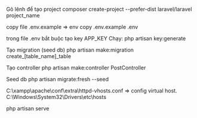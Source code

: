 
Gõ lênh để tạo project
composer create-project --prefer-dist laravel/laravel project_name

copy file .env.example => env
copy .env.example .env

trong file .env bắt buộc tạo key APP_KEY
Chạy: php artisan key:generate

Tạo migration (seed db)
php artisan make:migration create_[table_name]_table

Tạo controller
php artisan make:controller PostController

Seed db
php artisan migrate:fresh --seed

C:\xampp\apache\conf\extra\httpd-vhosts.conf => config virtual host.
C:\Windows\System32\Drivers\etc\hosts 

php artisan serve




